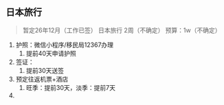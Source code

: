 ## 日本旅行
> 暂定26年12月（工作已签） 日本旅行 2周（不确定）
> 预算：1w（不确定）

1. 护照：微信小程序/移民局12367办理
	1. 提前40天申请护照
2. 签证：
	1. 提前30天送签
3. 预定往返机票+酒店
	1. 旺季：提前30天，淡季：提前7天
4. 
